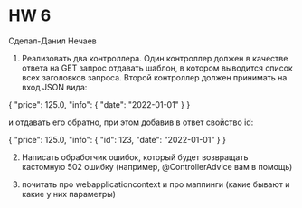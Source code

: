 # HW 6
Сделал-Данил Нечаев

1) Реализовать два контроллера. Один контроллер должен в качестве ответа на GET запрос отдавать шаблон, в котором выводится список всех заголовков запроса. Второй контроллер должен принимать на вход JSON вида:

{
"price": 125.0,
"info": {
"date": "2022-01-01"
}
}

и отдавать его обратно, при этом добавив в ответ свойство id:

{
"price": 125.0,
"info": {
"id": 123,
"date": "2022-01-01"
}
}

2) Написать обработчик ошибок, который будет возвращать кастомную 502 ошибку (например, @ControllerAdvice вам в помощь)

3) почитать про webapplicationcontext и про маппинги (какие бывают и какие у них параметры)
